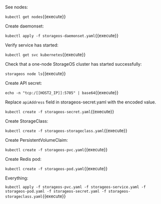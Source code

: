 See nodes:

`kubectl get nodes`{{execute}}

Create daemonset:

`kubectl apply -f storageos-daemonset.yaml`{{execute}}

Verify service has started:

`kubectl get svc kubernetes`{{execute}}

Check that a one-node StorageOS cluster has started successfully:

`storageos node ls`{{execute}}

Create API secret:

`echo -n "tcp:/[[HOST2_IP]]:5705" | base64`{{execute}}

Replace `apiAddress` field in storageos-secret.yaml with the encoded value.

`kubectl create -f storageos-secret.yaml`{{execute}}

Create StorageClass:

`kubectl create -f storageos-storageclass.yaml`{{execute}}

Create PersistentVolumeClaim:

`kubectl create -f storageos-pvc.yaml`{{execute}}

Create Redis pod:

`kubectl create -f storageos-pod.yaml`{{execute}}


Everything:

`kubectl apply -f storageos-pvc.yaml -f storageos-service.yaml -f storageos-pod.yaml -f storageos-secret.yaml -f storageos-storageclass.yaml`{{execute}}
